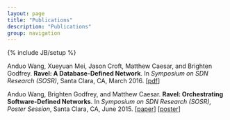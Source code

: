 ```yaml
---
layout: page
title: "Publications"
description: "Publications"
group: navigation
---
```


{% include JB/setup %}

<!-- ---   -->

Anduo Wang, Xueyuan Mei, Jason Croft, Matthew Caesar, and Brighten Godfrey.  **Ravel: A Database-Defined Network**.  In _Symposium on SDN Research (SOSR)_, Santa Clara, CA, March 2016.  [<a href="docs/sosr16.pdf">pdf</a>]

Anduo Wang, Brighten Godfrey, and Matthew Caesar.  **Ravel: Orchestrating Software-Defined Networks**.  In _Symposium on SDN Research (SOSR), Poster Session_, Santa Clara, CA, June 2015.  [<a href="docs/sosr15.pdf">paper</a>] [<a href="docs/sosr15poster.pdf">poster</a>]
